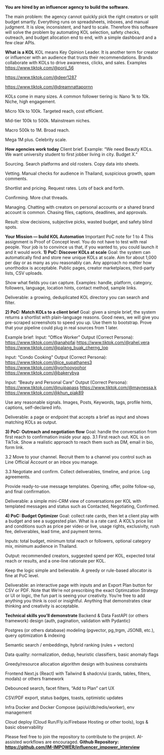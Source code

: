 **You are hired by an influencer agency to build the software.**

The main problem: the agency cannot quickly pick the right creators or split budget smartly. Everything runs on spreadsheets, inboxes, and manual judgment. It is slow, inconsistent, and hard to scale.
Therefore this software will solve the problem by automating KOL selection, safety checks, outreach, and budget allocation end to end, with a simple dashboard and a few clear APIs.

**What is a KOL**
KOL means Key Opinion Leader. It is another term for creator or influencer with an audience that trusts their recommendations. Brands collaborate with KOLs to drive awareness, clicks, and sales.
Examples
https://www.tiktok.com/@porji_56


https://www.tiktok.com/@deer1287


https://www.tiktok.com/@dreamnattapornn


KOLs come in many sizes. A common follower tiering is:
Nano 1k to 10k. Niche, high engagement.


Micro 10k to 100k. Targeted reach, cost efficient.


Mid-tier 100k to 500k. Mainstream niches.


Macro 500k to 1M. Broad reach.


Mega 1M plus. Celebrity scale.



**How agencies work today**
Client brief. Example: “We need Beauty KOLs. We want university student to first jobber living in city. Budget X.”


Sourcing. Search platforms and old rosters. Copy data into sheets.


Vetting. Manual checks for audience in Thailand, suspicious growth, spam comments.


Shortlist and pricing. Request rates. Lots of back and forth.


Confirming. More chat threads.


Managing. Chatting with creators on personal accounts or a shared brand account is common. Chasing files, captions, deadlines, and approvals.


Result: slow decisions, subjective picks, wasted budget, and safety blind spots.

**Your Mission — build KOL Automation**
Important PoC note for 1 to 4
 This assignment is Proof of Concept level. You do not have to test with real people. Your job is to convince us that, if you wanted to, you could launch it and it would work.
**1) PoC: Discover KOLs at scale**
Goal: the system can automatically find and store new unique KOLs at scale. Aim for about 1,000 per day or as many as you reasonably can.
Any approach no matter how unorthodox is acceptable. Public pages, creator marketplaces, third-party lists, CSV uploads.


Show what fields you can capture. Examples: handle, platform, category, followers, language, location hints, contact method, sample links.


Deliverable: a growing, deduplicated KOL directory you can search and filter.


**2) PoC: Match KOLs to a client brief**
Goal: given a simple brief, the system returns a shortlist with plain-language reasons.
Good news, we will give you pre-scraped screenshots to speed you up. Use them to bootstrap. Prove that your pipeline could plug in real sources from 1 later.

Example brief:
Input: “Office Worker”
Output (Correct Persona): 
https://www.tiktok.com/@anahpfai
https://www.tiktok.com/@rahel.vera 
https://www.tiktok.com/@palang_buak_cherng_lop 

Input: “Condo Cooking"
Output (Correct Persona): 
https://www.tiktok.com/@ice_supathanes3
https://www.tiktok.com/@yorhooyoohor
https://www.tiktok.com/@bakerybya

Input: “Beauty and Personal Care”
	Output (Correct Persona):
https://www.tiktok.com/@nuipapass 
https://www.tiktok.com/@maynessa.k
https://www.tiktok.com/@khun_piak89 





Use any reasonable signals. Images, Posts, Keywords, tags, profile hints, captions, self-declared info.


Deliverable: a page or endpoint that accepts a brief as input and shows matching KOLs as output.


**3) PoC: Outreach and negotiation flow**
Goal: handle the conversation from first reach to confirmation inside your app.
3.1 First reach out. KOL is on TikTok. Show a realistic approach to reach them such as DM, email in bio, form link.


3.2 Move to your channel. Recruit them to a channel you control such as Line Official Account or an inbox you manage.


3.3 Negotiate and confirm. Collect deliverables, timeline, and price. Log agreements.


Provide ready-to-use message templates. Opening, offer, polite follow-up, and final confirmation.


Deliverable: a simple mini-CRM view of conversations per KOL with templated messages and status such as Contacted, Negotiating, Confirmed.


**4) PoC: Budget Optimizer**
Goal: collect rate cards, then let a client play with a budget and see a suggested plan.
What is a rate card. A KOL’s price list and conditions such as price per video or live, usage rights, exclusivity, rush fee, deliverables, lead time, and payment terms.


Inputs: total budget, minimum total reach or followers, optional category mix, minimum audience in Thailand.


Output: recommended creators, suggested spend per KOL, expected total reach or results, and a one-line rationale per KOL.


Keep the logic simple and believable. A greedy or rule-based allocator is fine at PoC level.


Deliverable: an interactive page with inputs and an Export Plan button for CSV or PDF. Note that We’re not prescribing the exact Optimzation Strategy or UI or logic, the fun part is seeing your creativity.  You’re free to add anything you think is cool or insightful. Anything that demonstrates clear thinking and creativity is acceptable.


**Technical skills you’ll demonstrate**
Backend & Data
FastAPI (or others framework) design (auth, pagination, validation with Pydantic)


Postgres (or others database) modeling (pgvector, pg_trgm, JSONB, etc.), query optimization & indexing


Semantic search / embeddings, hybrid ranking (rules + vectors)


Data quality: normalization, dedup, heuristic classifiers, basic anomaly flags 


Greedy/resource allocation algorithm design with business constraints


Frontend
Next.js (React) with Tailwind & shadcn/ui (cards, tables, filters, modals) or others framework


Debounced search, facet filters, “Add to Plan” cart UX


CSV/PDF export, status badges, toasts, optimistic updates


Infra
Docker and Docker Compose (api/ui/db/redis/worker), env management


Cloud deploy (Cloud Run/Fly.io/Firebase Hosting or other tools), logs & basic observability

Please feel free to join the repository to contribute to the project. AI-assisted workflows are encouraged.
**Github Repository: https://github.com/IM-IMPOWER/influencer_impower_interview**



